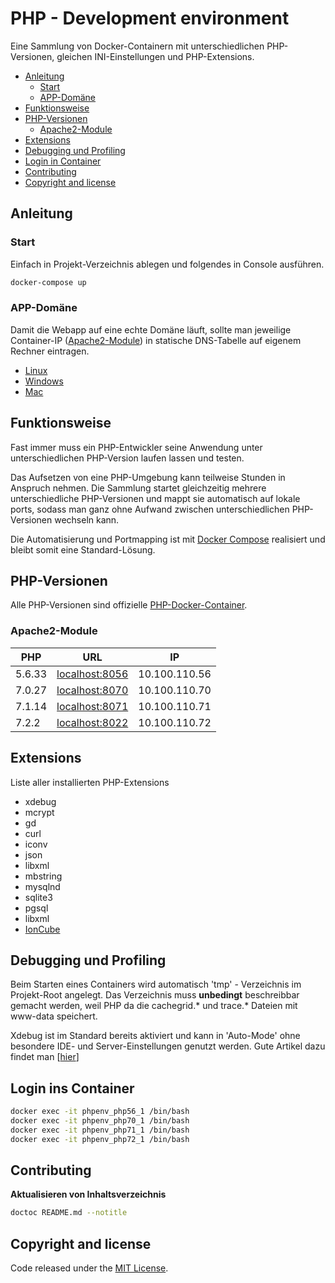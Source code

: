 # PHP - Development environment

Eine Sammlung von Docker-Containern mit unterschiedlichen PHP-Versionen, gleichen INI-Einstellungen und PHP-Extensions.

<!-- START doctoc generated TOC please keep comment here to allow auto update -->
<!-- DON'T EDIT THIS SECTION, INSTEAD RE-RUN doctoc TO UPDATE -->


- [Anleitung](#anleitung)
  - [Start](#start)
  - [APP-Domäne](#app-dom%C3%A4ne)
- [Funktionsweise](#funktionsweise)
- [PHP-Versionen](#php-versionen)
  - [Apache2-Module](#apache2-module)
- [Extensions](#extensions)
- [Debugging und Profiling](#debugging-und-profiling)
- [Login in Container](#login-in-container)
- [Contributing](#contributing)
- [Copyright and license](#copyright-and-license)

<!-- END doctoc generated TOC please keep comment here to allow auto update -->

## Anleitung

### Start
Einfach in Projekt-Verzeichnis ablegen und folgendes in Console ausführen.
 
```bash
docker-compose up
```

### APP-Domäne
Damit die Webapp auf eine echte Domäne läuft, sollte man jeweilige Container-IP ([Apache2-Module](#Apache2-Module)) 
in statische DNS-Tabelle auf eigenem Rechner eintragen.

* [Linux](https://wiki.ubuntuusers.de/hosts/)
* [Windows](http://www.thewindowsclub.com/hosts-file-in-windows)
* [Mac](https://www.tippscout.de/hosts-datei-mac-os-x_tipp_5032.html)

## Funktionsweise

Fast immer muss ein PHP-Entwickler seine Anwendung unter unterschiedlichen PHP-Version laufen lassen und testen.

Das Aufsetzen von eine PHP-Umgebung kann teilweise Stunden in Anspruch nehmen. Die Sammlung startet gleichzeitig mehrere 
unterschiedliche PHP-Versionen und mappt sie automatisch auf lokale ports, sodass man ganz ohne Aufwand zwischen 
unterschiedlichen PHP-Versionen wechseln kann.

Die Automatisierung und Portmapping ist mit [Docker Compose](https://docs.docker.com/compose/) realisiert und 
bleibt somit eine Standard-Lösung.

## PHP-Versionen

Alle PHP-Versionen sind offizielle [PHP-Docker-Container](https://docs.docker.com/samples/library/php/).

### Apache2-Module
| PHP    | URL                                     | IP            |
| ------ | --------------------------------------- | ------------- |
| 5.6.33 | [localhost:8056](http://localhost:8056) | 10.100.110.56 |
| 7.0.27 | [localhost:8070](http://localhost:8070) | 10.100.110.70 |
| 7.1.14 | [localhost:8071](http://localhost:8071) | 10.100.110.71 |
| 7.2.2  | [localhost:8022](http://localhost:8022) | 10.100.110.72 |

## Extensions

Liste aller installierten PHP-Extensions

* xdebug
* mcrypt
* gd
* curl
* iconv
* json
* libxml
* mbstring
* mysqlnd
* sqlite3
* pgsql
* libxml
* [IonCube](https://www.ioncube.com/loaders.php)

## Debugging und Profiling

Beim Starten eines Containers wird automatisch 'tmp' - Verzeichnis im Projekt-Root 
angelegt. Das Verzeichnis muss **unbedingt** beschreibbar gemacht werden, weil 
PHP da die cachegrid.* und trace.* Dateien mit www-data speichert.

Xdebug ist im Standard bereits aktiviert und kann in 'Auto-Mode' ohne 
besondere IDE- und Server-Einstellungen genutzt werden. Gute Artikel dazu findet man
[[hier](https://confluence.jetbrains.com/display/PhpStorm/Zero-configuration+Web+Application+Debugging+with+Xdebug+and+PhpStorm)]

## Login ins Container

```bash
docker exec -it phpenv_php56_1 /bin/bash
docker exec -it phpenv_php70_1 /bin/bash
docker exec -it phpenv_php71_1 /bin/bash
docker exec -it phpenv_php72_1 /bin/bash
```

## Contributing

**Aktualisieren von Inhaltsverzeichnis**

```bash
doctoc README.md --notitle
```

## Copyright and license

Code released under the [MIT License](https://opensource.org/licenses/MIT). 